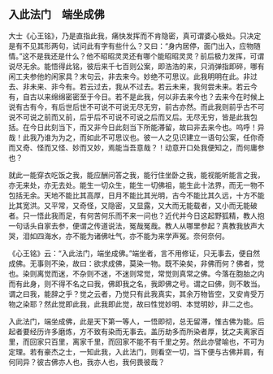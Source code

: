 ##  入此法门　端坐成佛

大士《心王铭》，乃是直指此我，痛快发挥而不肯隐密，真可谓婆心极处。只决定是有不见其形两句，试问此有字有些什么？又曰：“身内居停，面门出入，应物随情。”这不是我还是什么？他不昭昭灵灵还有哪个能昭昭灵灵？前后极力发挥，可谓说尽无余。能悟得此铭，彼后来千七百则公案，即浩浩的来，只消弹指即碎，哪有闲工夫参他的闲家具？末句云，非去来今。妙绝不可思议。此我明明在此。非过去、非未来、非今有。若云过去，我从不过去。若云未来，我何尝未来。若云今有，自古以来绵绵密密至于今日。若不是此我，何以非去来今也？去来今在时候上说有古有今，有后世后世不可说不可说无尽无穷，前古亦然。而此我则前乎古不可说不可说之前而又前，后乎后不可说不可说之后而又后。无尽无穷，皆是此我包括。在今日此刻当下，而又非今日此刻当下所能滞留，故曰非去来今也。呜呼！异哉！此我乃谁为为之，而如此不可思议也。彼一人之见识建立一语句公案，任你奇而又奇、怪而又怪、妙而又妙，焉能当吾意哉？！动意开口处我便知之，而何庸参也？

就此一能穿衣吃饭之我，能应酬问答之我，能行住坐卧之我，能视能听能言之我，亦无来处，亦无去处。能生一切众生，能生一切佛祖，能生此十法界，而无一物不包括无余。天地不能比其高厚，日月不能比其光明，古今不能比其久远，十方不能比其宽洪。又平常，又奇怪，又隐密，又显露，又大而无能载者，又小而无能破者。只一悟此我而足，有何苦何乐而不来一问也？近代并今日这起野狐精，教人抱一句话头自家去参，便谓之传道说法，冤哉冤哉。教人从哪里参起？真教我放声大哭，泪如四海水，亦不能为诸佛吐气，亦不能为来学声冤。奈何奈何。

《心王铭》云：“入此法门，端坐成佛。”端坐者，言不用修证，只无事去，便自然成佛。无事则不染，故曰：欲求成佛，莫染一物。既不染矣，非佛而何？佛者，觉也。染则离觉而迷，不杂则不迷，不迷则常觉，常觉则真常之佛。今落在胞胎之内而有此身，则不得不名之曰我，佛即我之名，我即佛之号。谓之曰佛，则不敢当。谓之曰我，能辞之乎？觉之云者，乃觉只有此我真实，其余万物皆空，又安肯受万物之染耶？然此觉即此我，此我即此觉，故曰性觉妙明、本觉明妙，非二之也。

入此法门，端坐成佛，此是天下第一等人，一悟即彻，总无留滞，惟古佛为能。后起者要经历许多磨炼，方不致有染而无事去。盖历劫多而所染者厚，犹之夫离家百里，而回家只百里，离家千里，而回家不能不有千里之劳。然此亦譬喻也，不可为定理。若有豪杰之士，一知此我，入此法门，则看空一切，当下便与古佛并肩，有何同异？彼古佛亦人也，我亦人也，我何畏彼哉？
